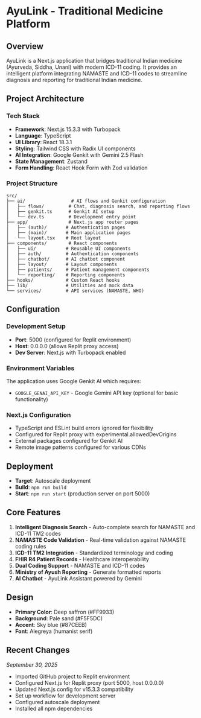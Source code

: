 # AyuLink - Traditional Medicine Platform

## Overview
AyuLink is a Next.js application that bridges traditional Indian medicine (Ayurveda, Siddha, Unani) with modern ICD-11 coding. It provides an intelligent platform integrating NAMASTE and ICD-11 codes to streamline diagnosis and reporting for traditional Indian medicine.

## Project Architecture

### Tech Stack
- **Framework**: Next.js 15.3.3 with Turbopack
- **Language**: TypeScript
- **UI Library**: React 18.3.1
- **Styling**: Tailwind CSS with Radix UI components
- **AI Integration**: Google Genkit with Gemini 2.5 Flash
- **State Management**: Zustand
- **Form Handling**: React Hook Form with Zod validation

### Project Structure
```
src/
├── ai/                 # AI flows and Genkit configuration
│   ├── flows/         # Chat, diagnosis search, and reporting flows
│   ├── genkit.ts      # Genkit AI setup
│   └── dev.ts         # Development entry point
├── app/               # Next.js app router pages
│   ├── (auth)/       # Authentication pages
│   ├── (main)/       # Main application pages
│   └── layout.tsx    # Root layout
├── components/        # React components
│   ├── ui/           # Reusable UI components
│   ├── auth/         # Authentication components
│   ├── chatbot/      # AI chatbot component
│   ├── layout/       # Layout components
│   ├── patients/     # Patient management components
│   └── reporting/    # Reporting components
├── hooks/            # Custom React hooks
├── lib/              # Utilities and mock data
└── services/         # API services (NAMASTE, WHO)
```

## Configuration

### Development Setup
- **Port**: 5000 (configured for Replit environment)
- **Host**: 0.0.0.0 (allows Replit proxy access)
- **Dev Server**: Next.js with Turbopack enabled

### Environment Variables
The application uses Google Genkit AI which requires:
- `GOOGLE_GENAI_API_KEY` - Google Gemini API key (optional for basic functionality)

### Next.js Configuration
- TypeScript and ESLint build errors ignored for flexibility
- Configured for Replit proxy with experimental.allowedDevOrigins
- External packages configured for Genkit AI
- Remote image patterns configured for various CDNs

## Deployment
- **Target**: Autoscale deployment
- **Build**: `npm run build`
- **Start**: `npm run start` (production server on port 5000)

## Core Features
1. **Intelligent Diagnosis Search** - Auto-complete search for NAMASTE and ICD-11 TM2 codes
2. **NAMASTE Code Validation** - Real-time validation against NAMASTE coding rules
3. **ICD-11 TM2 Integration** - Standardized terminology and coding
4. **FHIR R4 Patient Records** - Healthcare interoperability
5. **Dual Coding Support** - NAMASTE and ICD-11 codes
6. **Ministry of Ayush Reporting** - Generate formatted reports
7. **AI Chatbot** - AyuLink Assistant powered by Gemini

## Design
- **Primary Color**: Deep saffron (#FF9933)
- **Background**: Pale sand (#F5F5DC)
- **Accent**: Sky blue (#87CEEB)
- **Font**: Alegreya (humanist serif)

## Recent Changes
*September 30, 2025*
- Imported GitHub project to Replit environment
- Configured Next.js for Replit proxy (port 5000, host 0.0.0.0)
- Updated Next.js config for v15.3.3 compatibility
- Set up workflow for development server
- Configured autoscale deployment
- Installed all npm dependencies

